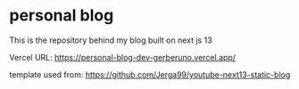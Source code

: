 # personal blog
This is the repository behind my blog built on next js 13

Vercel URL: https://personal-blog-dev-gerberuno.vercel.app/

template used from:
https://github.com/Jerga99/youtube-next13-static-blog
